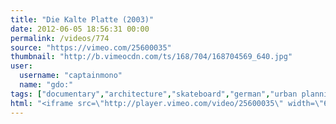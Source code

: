 ```yaml
---
title: "Die Kalte Platte (2003)"
date: 2012-06-05 18:56:31 00:00
permalink: /videos/774
source: "https://vimeo.com/25600035"
thumbnail: "http://b.vimeocdn.com/ts/168/704/168704569_640.jpg"
user:
  username: "captainmono"
  name: "gdo:"
tags: ["documentary","architecture","skateboard","german","urban planning"]
html: "<iframe src=\"http://player.vimeo.com/video/25600035\" width=\"640\" height=\"360\" frameborder=\"0\" webkitAllowFullScreen mozallowfullscreen allowFullScreen></iframe>"
---
```


